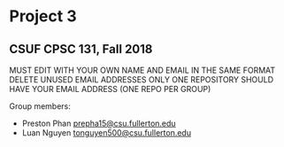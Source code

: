 # Project 3
## CSUF CPSC 131, Fall 2018

MUST EDIT WITH YOUR OWN NAME AND EMAIL IN THE SAME FORMAT
DELETE UNUSED EMAIL ADDRESSES
ONLY ONE REPOSITORY SHOULD HAVE YOUR EMAIL ADDRESS (ONE REPO PER GROUP)

Group members:
- Preston Phan prepha15@csu.fullerton.edu
- Luan Nguyen tonguyen500@csu.fullerton.edu
